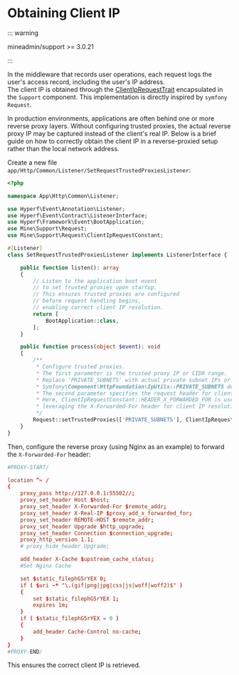 # Obtaining Client IP

::: warning 

mineadmin/support >= 3.0.21

:::

In the middleware that records user operations, each request logs the user's access record, including the user's IP address.  
The client IP is obtained through the [ClientIpRequestTrait](https://github.com/mineadmin/components/blob/3.0/src/Support/Request/ClientIpRequestTrait.php) encapsulated in the `Support` component. This implementation is directly inspired by `symfony Request`.

In production environments, applications are often behind one or more reverse proxy layers. Without configuring trusted proxies, the actual reverse proxy IP may be captured instead of the client's real IP. Below is a brief guide on how to correctly obtain the client IP in a reverse-proxied setup rather than the local network address.

Create a new file `app/Http/Common/Listener/SetRequestTrustedProxiesListener`:

```php
<?php

namespace App\Http\Common\Listener;

use Hyperf\Event\Annotation\Listener;
use Hyperf\Event\Contract\ListenerInterface;
use Hyperf\Framework\Event\BootApplication;
use Mine\Support\Request;
use Mine\Support\Request\ClientIpRequestConstant;

#[Listener]
class SetRequestTrustedProxiesListener implements ListenerInterface {

    public function listen(): array
    {
        // Listen to the application boot event  
        // to set trusted proxies upon startup.  
        // This ensures trusted proxies are configured  
        // before request handling begins,  
        // enabling correct client IP resolution.  
        return [
            BootApplication::class,
        ];
    }

    public function process(object $event): void
    {
        /**
         * Configure trusted proxies.  
         * The first parameter is the trusted proxy IP or CIDR range.  
         * Replace 'PRIVATE_SUBNETS' with actual private subnet IPs or CIDR ranges.  
         * Symfony\Component\HttpFoundation\IpUtils::PRIVATE_SUBNETS defines trusted subnets.  
         * The second parameter specifies the request header for client IP retrieval.  
         * Here, ClientIpRequestConstant::HEADER_X_FORWARDED_FOR is used,  
         * leveraging the X-Forwarded-For header for client IP resolution.  
         */
        Request::setTrustedProxies(['PRIVATE_SUBNETS'], ClientIpRequestConstant::HEADER_X_FORWARDED_FOR);
    }
}
```

Then, configure the reverse proxy (using Nginx as an example) to forward the `X-Forwarded-For` header:

```conf
#PROXY-START/

location ^~ /
{
    proxy_pass http://127.0.0.1:55502//;
    proxy_set_header Host $host;
    proxy_set_header X-Forwarded-For $remote_addr;
    proxy_set_header X-Real-IP $proxy_add_x_forwarded_for;
    proxy_set_header REMOTE-HOST $remote_addr;
    proxy_set_header Upgrade $http_upgrade;
    proxy_set_header Connection $connection_upgrade;
    proxy_http_version 1.1;
    # proxy_hide_header Upgrade;

    add_header X-Cache $upstream_cache_status;
    #Set Nginx Cache

    set $static_filephG5rYEX 0;
    if ( $uri ~* "\.(gif|png|jpg|css|js|woff|woff2)$" )
    {
        set $static_filephG5rYEX 1;
        expires 1m;
    }
    if ( $static_filephG5rYEX = 0 )
    {
        add_header Cache-Control no-cache;
    }
}
#PROXY-END/
```

This ensures the correct client IP is retrieved.